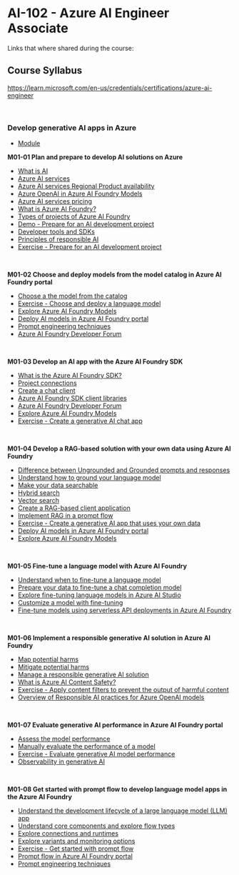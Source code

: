 # AI-102 - Azure AI Engineer Associate
Links that where shared during the course:

## Course Syllabus
https://learn.microsoft.com/en-us/credentials/certifications/azure-ai-engineer

<br>

### Develop generative AI apps in Azure
- [Module](https://learn.microsoft.com/en-gb/training/paths/create-custom-copilots-ai-studio/)

<B>M01-01 Plan and prepare to develop AI solutions on Azure</B>
- [What is AI](https://learn.microsoft.com/en-gb/training/modules/prepare-azure-ai-development/2-what-is-ai)
- [Azure AI services](https://learn.microsoft.com/en-gb/training/modules/prepare-azure-ai-development/3-azure-ai-services)
- [Azure AI services Regional Product availability](https://azure.microsoft.com/en-gb/explore/global-infrastructure/products-by-region/table)
- [Azure OpenAI in Azure AI Foundry Models](https://learn.microsoft.com/en-us/azure/ai-services/openai/concepts/models?tabs=global-standard%2Cstandard-chat-completions#model-summary-table-and-region-availability?azure-portal=true)
- [Azure AI services pricing](https://azure.microsoft.com/en-gb/pricing/details/cognitive-services?cdn=disable)
- [What is Azure AI Foundry?](https://learn.microsoft.com/en-us/azure/ai-foundry/what-is-azure-ai-foundry)
- [Types of projects of Azure AI Foundry](https://learn.microsoft.com/azure/ai-foundry/what-is-azure-ai-foundry#project-types)
- [Demo - Prepare for an AI development project](https://microsoftlearning.github.io/mslearn-ai-studio/Instructions/01-Explore-ai-studio.html)
- [Developer tools and SDKs](https://learn.microsoft.com/en-gb/training/modules/prepare-azure-ai-development/5-tools-and-sdks)
- [Principles of responsible AI](https://microsoft.com/ai/responsible-ai)
- [Exercise - Prepare for an AI development project](https://microsoftlearning.github.io/mslearn-ai-studio/Instructions/01-Explore-ai-studio.html)

<br>

<B>M01-02 Choose and deploy models from the model catalog in Azure AI Foundry portal</B>
- [Choose a the model from the catalog](https://learn.microsoft.com/en-gb/training/modules/explore-models-azure-ai-studio/2-select-model)
- [Exercise - Choose and deploy a language model](https://microsoftlearning.github.io/mslearn-ai-studio/Instructions/02-Explore-model-catalog.html)
- [Explore Azure AI Foundry Models](https://learn.microsoft.com/en-us/azure/ai-foundry/concepts/foundry-models-overview)
- [Deploy AI models in Azure AI Foundry portal](https://learn.microsoft.com/en-us/azure/ai-foundry/concepts/deployments-overview)
- [Prompt engineering techniques](https://learn.microsoft.com/en-us/azure/ai-services/openai/concepts/prompt-engineering?tabs=chat)
- [Azure AI Foundry Developer Forum](https://github.com/orgs/azure-ai-foundry/discussions)
<br>

<B>M01-03 Develop an AI app with the Azure AI Foundry SDK</B>
- [What is the Azure AI Foundry SDK?](https://learn.microsoft.com/en-gb/training/modules/ai-foundry-sdk/02-azure-ai-foundry-sdk?pivots=csharp)
- [Project connections](https://learn.microsoft.com/en-gb/training/modules/ai-foundry-sdk/03-connections?pivots=csharp)
- [Create a chat client](https://learn.microsoft.com/en-gb/training/modules/ai-foundry-sdk/04-chat-client?pivots=csharp)
- [Azure AI Foundry SDK client libraries](https://learn.microsoft.com/en-us/azure/ai-foundry/how-to/develop/sdk-overview?pivots=programming-language-csharp)
- [Azure AI Foundry Developer Forum](https://github.com/orgs/azure-ai-foundry/discussions)
- [Explore Azure AI Foundry Models](https://learn.microsoft.com/en-us/azure/ai-foundry/concepts/foundry-models-overview)
- [Exercise - Create a generative AI chat app](https://microsoftlearning.github.io/mslearn-ai-studio/Instructions/02a-AI-foundry-sdk.html)

<br>

<B>M01-04 Develop a RAG-based solution with your own data using Azure AI Foundry</B>
- [Difference between Ungrounded and Grounded prompts and responses](https://learn.microsoft.com/en-gb/training/modules/build-copilot-ai-studio/1-introduction)
- [Understand how to ground your language model](https://learn.microsoft.com/en-gb/training/modules/build-copilot-ai-studio/2-ground-language-model)
- [Make your data searchable](https://learn.microsoft.com/en-gb/training/modules/build-copilot-ai-studio/3-search-data)
- [Hybrid search](https://learn.microsoft.com/en-us/azure/search/hybrid-search-overview)
- [Vector search](https://learn.microsoft.com/en-us/azure/search/vector-search-overview)
- [Create a RAG-based client application](https://learn.microsoft.com/en-gb/training/modules/build-copilot-ai-studio/3b-openai-client?pivots=csharp)
- [Implement RAG in a prompt flow](https://learn.microsoft.com/en-gb/training/modules/build-copilot-ai-studio/4-build-copilot)
- [Exercise - Create a generative AI app that uses your own data](https://microsoftlearning.github.io/mslearn-ai-studio/Instructions/04-Use-own-data.html)
- [Deploy AI models in Azure AI Foundry portal](https://learn.microsoft.com/en-us/azure/ai-foundry/concepts/deployments-overview)
- [Explore Azure AI Foundry Models](https://learn.microsoft.com/en-us/azure/ai-foundry/concepts/foundry-models-overview)

<br>

<B>M01-05 Fine-tune a language model with Azure AI Foundry</B>
- [Understand when to fine-tune a language model](https://learn.microsoft.com/en-gb/training/modules/finetune-model-copilot-ai-studio/2-understand-finetune)
- [Prepare your data to fine-tune a chat completion model](https://learn.microsoft.com/en-gb/training/modules/finetune-model-copilot-ai-studio/3-prepare-data)
- [Explore fine-tuning language models in Azure AI Studio](https://learn.microsoft.com/en-gb/training/modules/finetune-model-copilot-ai-studio/4-finetune-model)
- [Customize a model with fine-tuning](https://learn.microsoft.com/en-us/azure/ai-services/openai/how-to/fine-tuning?tabs=azure-openai&pivots=programming-language-studio)
- [Fine-tune models using serverless API deployments in Azure AI Foundry](https://learn.microsoft.com/en-us/azure/ai-foundry/how-to/fine-tune-serverless?tabs=chat-completion&pivots=foundry-portal)

<br>

<B>M01-06 Implement a responsible generative AI solution in Azure AI Foundry</B>
- [Map potential harms](https://learn.microsoft.com/en-gb/training/modules/responsible-ai-studio/3-identify-harms)
- [Mitigate potential harms](https://learn.microsoft.com/en-gb/training/modules/responsible-ai-studio/5-mitigate-harms)
- [Manage a responsible generative AI solution](https://learn.microsoft.com/en-gb/training/modules/responsible-ai-studio/6-operate-responsibly)
- [What is Azure AI Content Safety?](https://learn.microsoft.com/en-us/azure/ai-services/content-safety/overview)
- [Exercise - Apply content filters to prevent the output of harmful content](https://microsoftlearning.github.io/mslearn-ai-studio/Instructions/06-Explore-content-filters.html)
- [Overview of Responsible AI practices for Azure OpenAI models](https://learn.microsoft.com/en-us/legal/cognitive-services/openai/overview)

<br>

<B>M01-07 Evaluate generative AI performance in Azure AI Foundry portal</B>
- [Assess the model performance](https://learn.microsoft.com/en-gb/training/modules/evaluate-models-azure-ai-studio/2-assess-models)
- [Manually evaluate the performance of a model](https://learn.microsoft.com/en-gb/training/modules/evaluate-models-azure-ai-studio/3-manual-evaluations)
- [Exercise - Evaluate generative AI model performance](https://microsoftlearning.github.io/mslearn-ai-studio/Instructions/07-Evaluate-prompt-flow.html)
- [Observability in generative AI](https://learn.microsoft.com/en-us/azure/ai-foundry/concepts/observability)

<br>

<B>M01-08 Get started with prompt flow to develop language model apps in the Azure AI Foundry</B>
- [Understand the development lifecycle of a large language model (LLM) app](https://learn.microsoft.com/en-gb/training/modules/get-started-prompt-flow-ai-studio/2-understand-lifecycle)
- [Understand core components and explore flow types](https://learn.microsoft.com/en-gb/training/modules/get-started-prompt-flow-ai-studio/3-understand-flows)
- [Explore connections and runtimes](https://learn.microsoft.com/en-gb/training/modules/get-started-prompt-flow-ai-studio/4-connections-runtimes)
- [Explore variants and monitoring options](https://learn.microsoft.com/en-gb/training/modules/get-started-prompt-flow-ai-studio/5-variants-monitor)
- [Exercise - Get started with prompt flow](https://microsoftlearning.github.io/mslearn-ai-studio/Instructions/03-Use-prompt-flow-chat.html)
- [Prompt flow in Azure AI Foundry portal](https://learn.microsoft.com/en-us/azure/ai-foundry/concepts/prompt-flow)
- [Prompt engineering techniques](https://learn.microsoft.com/en-us/azure/ai-services/openai/concepts/prompt-engineering?tabs=chat)

<br>
<br>
